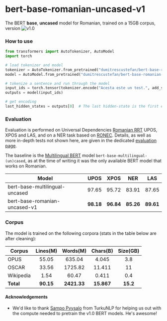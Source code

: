 # bert-base-romanian-uncased-v1

The BERT **base**, **uncased** model for Romanian, trained on a 15GB corpus, version ![v1.0](https://img.shields.io/badge/v1.0-21%20Apr%202020-ff6666)

### How to use

```python
from transformers import AutoTokenizer, AutoModel
import torch

# load tokenizer and model
tokenizer = AutoTokenizer.from_pretrained("dumitrescustefan/bert-base-romanian-uncased-v1")
model = AutoModel.from_pretrained("dumitrescustefan/bert-base-romanian-uncased-v1")

# tokenize a sentence and run through the model
input_ids = torch.tensor(tokenizer.encode("Acesta este un test.", add_special_tokens=True)).unsqueeze(0)  # Batch size 1
outputs = model(input_ids)

# get encoding
last_hidden_states = outputs[0]  # The last hidden-state is the first element of the output tuple
```

### Evaluation

Evaluation is performed on Universal Dependencies [Romanian RRT](https://universaldependencies.org/treebanks/ro_rrt/index.html) UPOS, XPOS and LAS, and on a NER task based on [RONEC](https://github.com/dumitrescustefan/ronec). Details, as well as more in-depth tests not shown here, are given in the dedicated [evaluation page](https://github.com/dumitrescustefan/Romanian-Transformers/tree/master/evaluation/README.md). 

The baseline is the [Multilingual BERT](https://github.com/google-research/bert/blob/master/multilingual.md) model ``bert-base-multilingual-(un)cased``, as at the time of writing it was the only available BERT model that works on Romanian.

| Model                          |  UPOS |  XPOS  |  NER  |  LAS  |
|--------------------------------|:-----:|:------:|:-----:|:-----:|
| bert-base-multilingual-uncased | 97.65 |  95.72 | 83.91 | 87.65 |
| bert-base-romanian-uncased-v1  | **98.18** |  **96.84** | **85.26** | **89.61** |

### Corpus 

The model is trained on the following corpora (stats in the table below are after cleaning):

| Corpus    	| Lines(M) 	| Words(M) 	| Chars(B) 	| Size(GB) 	|
|-----------	|:--------:	|:--------:	|:--------:	|:--------:	|
| OPUS      	|   55.05  	|  635.04  	|   4.045  	|    3.8   	|
| OSCAR     	|   33.56  	|  1725.82 	|  11.411  	|    11    	|
| Wikipedia 	|   1.54   	|   60.47  	|   0.411  	|    0.4   	|
| **Total**     	|   **90.15**  	|  **2421.33** 	|  **15.867**  	|   **15.2**   	|

#### Acknowledgements

- We'd like to thank [Sampo Pyysalo](https://github.com/spyysalo) from TurkuNLP for helping us out with the compute needed to pretrain the v1.0 BERT models. He's awesome!

